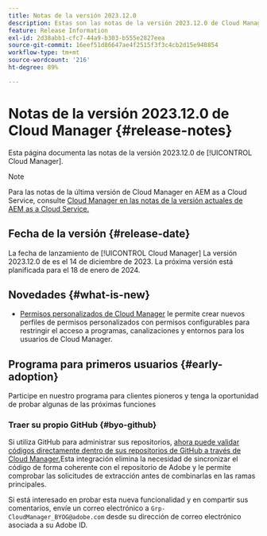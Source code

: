 ```yaml
---
title: Notas de la versión 2023.12.0
description: Estas son las notas de la versión 2023.12.0 de Cloud Manager.
feature: Release Information
exl-id: 2d38abb1-cfc7-44a9-b303-b555e2827eea
source-git-commit: 16eef51d86647ae4f2515f3f3c4cb2d15e948854
workflow-type: tm+mt
source-wordcount: '216'
ht-degree: 89%

---
```



# Notas de la versión 2023.12.0 de Cloud Manager {#release-notes}

Esta página documenta las notas de la versión 2023.12.0 de [!UICONTROL Cloud Manager].

>[!NOTE]
>
>Para las notas de la última versión de Cloud Manager en AEM as a Cloud Service, consulte [Cloud Manager en las notas de la versión actuales de AEM as a Cloud Service.](https://experienceleague.adobe.com/docs/experience-manager-cloud-service/content/implementing/using-cloud-manager/release-notes-cloud-manager/release-notes-cm-current.html?lang=es)

## Fecha de la versión {#release-date}

La fecha de lanzamiento de [!UICONTROL Cloud Manager] La versión 2023.12.0 de es el 14 de diciembre de 2023. La próxima versión está planificada para el 18 de enero de 2024.

## Novedades {#what-is-new}

* [Permisos personalizados de Cloud Manager](/help/using/custom-permissions.md) le permite crear nuevos perfiles de permisos personalizados con permisos configurables para restringir el acceso a programas, canalizaciones y entornos para los usuarios de Cloud Manager.

## Programa para primeros usuarios {#early-adoption}

Participe en nuestro programa para clientes pioneros y tenga la oportunidad de probar algunas de las próximas funciones

### Traer su propio GitHub {#byo-github}

Si utiliza GitHub para administrar sus repositorios, [ahora puede validar códigos directamente dentro de sus repositorios de GitHub a través de Cloud Manager.](/help/managing-code/byo-github.md)Esta integración elimina la necesidad de sincronizar el código de forma coherente con el repositorio de Adobe y le permite comprobar las solicitudes de extracción antes de combinarlas en las ramas principales.

Si está interesado en probar esta nueva funcionalidad y en compartir sus comentarios, envíe un correo electrónico a `Grp-CloudManager_BYOG@adobe.com` desde su dirección de correo electrónico asociada a su Adobe ID.
